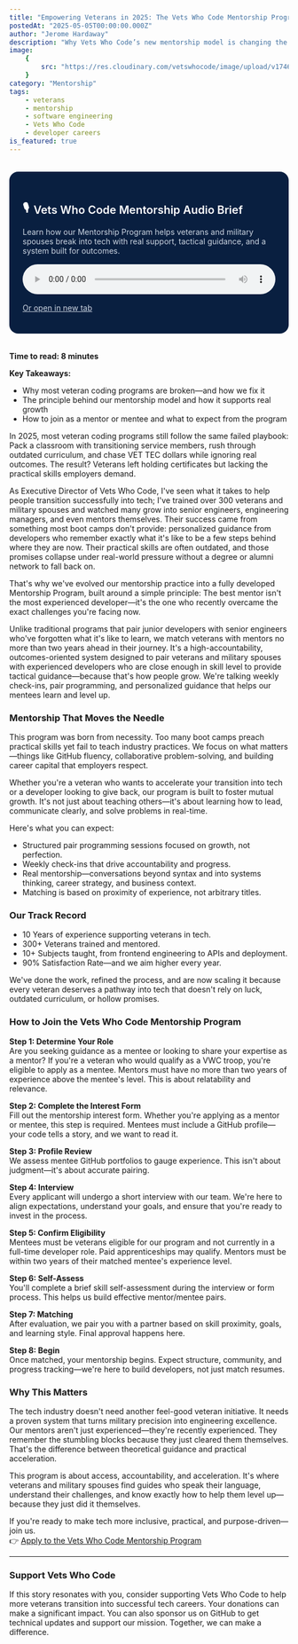 ```yaml
---
title: "Empowering Veterans in 2025: The Vets Who Code Mentorship Program"
postedAt: "2025-05-05T00:00:00.000Z"
author: "Jerome Hardaway"
description: "Why Vets Who Code’s new mentorship model is changing the game for veteran developers by focusing on tactical guidance from recently transitioned engineers."
image:
    {
        src: "https://res.cloudinary.com/vetswhocode/image/upload/v1746411634/vwc-mentorship-program_ywhqsa.jpg",
    }
category: "Mentorship"
tags:
    - veterans
    - mentorship
    - software engineering
    - Vets Who Code
    - developer careers
is_featured: true
---
```


<div style="background-color: #091f40; color: white; padding: 1.5rem; border-radius: 1rem; max-width: 600px; margin: 2rem auto;">
  <h2 style="font-size: 1.25rem; font-weight: 600; display: flex; align-items: center; margin-bottom: 0.5rem; color: white;">
    🎙️ <span style="margin-left: 0.5rem;">Vets Who Code Mentorship Audio Brief</span>
  </h2>
  <p style="font-size: 0.875rem; color: #cbd5e1; margin-bottom: 1rem;">
    Learn how our Mentorship Program helps veterans and military spouses break into tech with real support, tactical guidance, and a system built for outcomes.
  </p>
  <audio controls style="width: 100%; border-radius: 0.5rem;">
    <source src="https://res.cloudinary.com/vetswhocode/video/upload/v1746493982/empowering-veterans-in-2025-the-vets-who-code-mentorship-program_ihomfk.m4a" type="audio/mp4" />
    Your browser does not support the audio element.
  </audio>
  <p style="margin-top: 1rem; font-size: 0.875rem;">
    <a href="https://res.cloudinary.com/vetswhocode/video/upload/v1746493982/empowering-veterans-in-2025-the-vets-who-code-mentorship-program_ihomfk.m4a" target="_blank" rel="noopener noreferrer" style="text-decoration: underline; color: #cbd5e1;">
      Or open in new tab
    </a>
  </p>
</div>

<p><strong>Time to read: 8 minutes</strong></p>  
<p><strong>Key Takeaways:</strong></p>

<ul>
  <li>Why most veteran coding programs are broken—and how we fix it</li>
  <li>The principle behind our mentorship model and how it supports real growth</li>
  <li>How to join as a mentor or mentee and what to expect from the program</li>
</ul>

In 2025, most veteran coding programs still follow the same failed playbook: Pack a classroom with transitioning service members, rush through outdated curriculum, and chase VET TEC dollars while ignoring real outcomes. The result? Veterans left holding certificates but lacking the practical skills employers demand.

As Executive Director of Vets Who Code, I've seen what it takes to help people transition successfully into tech; I've trained over 300 veterans and military spouses and watched many grow into senior engineers, engineering managers, and even mentors themselves. Their success came from something most boot camps don't provide: personalized guidance from developers who remember exactly what it's like to be a few steps behind where they are now. Their practical skills are often outdated, and those promises collapse under real-world pressure without a degree or alumni network to fall back on.

That's why we've evolved our mentorship practice into a fully developed Mentorship Program, built around a simple principle: The best mentor isn't the most experienced developer—it's the one who recently overcame the exact challenges you're facing now.

Unlike traditional programs that pair junior developers with senior engineers who've forgotten what it's like to learn, we match veterans with mentors no more than two years ahead in their journey. It's a high-accountability, outcomes-oriented system designed to pair veterans and military spouses with experienced developers who are close enough in skill level to provide tactical guidance—because that's how people grow. We're talking weekly check-ins, pair programming, and personalized guidance that helps our mentees learn and level up.

### Mentorship That Moves the Needle

This program was born from necessity. Too many boot camps preach practical skills yet fail to teach industry practices. We focus on what matters—things like GitHub fluency, collaborative problem-solving, and building career capital that employers respect.

Whether you're a veteran who wants to accelerate your transition into tech or a developer looking to give back, our program is built to foster mutual growth. It's not just about teaching others—it's about learning how to lead, communicate clearly, and solve problems in real-time.

Here's what you can expect:

- Structured pair programming sessions focused on growth, not perfection.
- Weekly check-ins that drive accountability and progress.
- Real mentorship—conversations beyond syntax and into systems thinking, career strategy, and business context.
- Matching is based on proximity of experience, not arbitrary titles.

### Our Track Record

- 10 Years of experience supporting veterans in tech.
- 300+ Veterans trained and mentored.
- 10+ Subjects taught, from frontend engineering to APIs and deployment.
- 90% Satisfaction Rate—and we aim higher every year.

We've done the work, refined the process, and are now scaling it because every veteran deserves a pathway into tech that doesn't rely on luck, outdated curriculum, or hollow promises.

### How to Join the Vets Who Code Mentorship Program

**Step 1: Determine Your Role**  
Are you seeking guidance as a mentee or looking to share your expertise as a mentor? If you're a veteran who would qualify as a VWC troop, you're eligible to apply as a mentee. Mentors must have no more than two years of experience above the mentee's level. This is about relatability and relevance.

**Step 2: Complete the Interest Form**  
Fill out the mentorship interest form. Whether you're applying as a mentor or mentee, this step is required. Mentees must include a GitHub profile—your code tells a story, and we want to read it.

**Step 3: Profile Review**  
We assess mentee GitHub portfolios to gauge experience. This isn't about judgment—it's about accurate pairing.

**Step 4: Interview**  
Every applicant will undergo a short interview with our team. We're here to align expectations, understand your goals, and ensure that you're ready to invest in the process.

**Step 5: Confirm Eligibility**  
Mentees must be veterans eligible for our program and not currently in a full-time developer role. Paid apprenticeships may qualify. Mentors must be within two years of their matched mentee's experience level.

**Step 6: Self-Assess**  
You'll complete a brief skill self-assessment during the interview or form process. This helps us build effective mentor/mentee pairs.

**Step 7: Matching**  
After evaluation, we pair you with a partner based on skill proximity, goals, and learning style. Final approval happens here.

**Step 8: Begin**  
Once matched, your mentorship begins. Expect structure, community, and progress tracking—we're here to build developers, not just match resumes.

### Why This Matters

The tech industry doesn't need another feel-good veteran initiative. It needs a proven system that turns military precision into engineering excellence. Our mentors aren't just experienced—they're recently experienced. They remember the stumbling blocks because they just cleared them themselves. That's the difference between theoretical guidance and practical acceleration.

This program is about access, accountability, and acceleration. It's where veterans and military spouses find guides who speak their language, understand their challenges, and know exactly how to help them level up—because they just did it themselves.

If you're ready to make tech more inclusive, practical, and purpose-driven—join us.  
👉 [Apply to the Vets Who Code Mentorship Program](https://vetswhocode.io/mentor)

---

### Support Vets Who Code

If this story resonates with you, consider supporting Vets Who Code to help more veterans transition into successful tech careers. Your donations can make a significant impact. You can also sponsor us on GitHub to get technical updates and support our mission. Together, we can make a difference.
